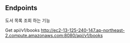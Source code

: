 ## Endpoints

도서 목록 조회 하는 기능

Get api/v1/books http://ec2-13-125-240-147.ap-northeast-2.compute.amazonaws.com:8080/api/v1/books